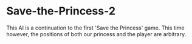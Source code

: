 # Save-the-Princess-2
This AI is a continuation to the first 'Save the Princess' game. This time however, the positions of both our princess and the player are arbitrary.
